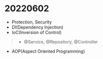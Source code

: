 # 20220602

- Protection, Security
- DI(Dependency Injection)
- IoC(Inversion of Control)
> - @Service, @Repository, @Controller
- AOP(Aspect Oriented Programming)

